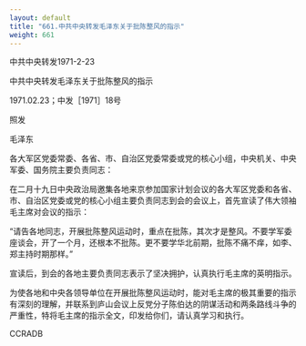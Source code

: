 ```yaml
---
layout: default
title: "661.中共中央转发毛泽东关于批陈整风的指示"
weight: 661
---
```


中共中央转发1971-2-23

中共中央转发毛泽东关于批陈整风的指示

1971.02.23；中发［1971］18号

照发

毛泽东

各大军区党委常委、各省、市、自治区党委常委或党的核心小组，中央机关、中央军委、国务院主要负责同志：

在二月十九日中央政治局邀集各地来京参加国家计划会议的各大军区党委和各省、市、自治区党委或党的核心小组主要负责同志到会的会议上，首先宣读了伟大领袖毛主席对会议的指示：

“请告各地同志，开展批陈整风运动时，重点在批陈，其次才是整风。不要学军委座谈会，开了一个月，还根本不批陈。更不要学华北前期，批陈不痛不痒，如李、郑主持时期那样。”

宣读后，到会的各地主要负责同志表示了坚决拥护，认真执行毛主席的英明指示。

为使各地和中央各领导单位在开展批陈整风运动时，能对毛主席的极其重要的指示有深刻的理解，并联系到庐山会议上反党分子陈伯达的阴谋活动和两条路线斗争的严重性，特将毛主席的指示全文，印发给你们，请认真学习和执行。

CCRADB


